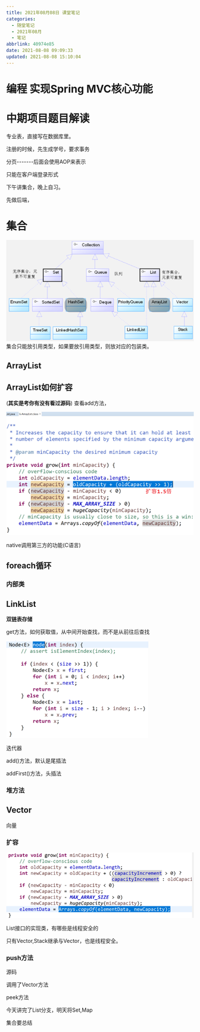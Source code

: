 ```yaml
---
title: 2021年08月08日 课堂笔记
categories: 
  - 随堂笔记
  - 2021年08月
  - 笔记
abbrlink: 40974e85
date: 2021-08-08 09:09:33
updated: 2021-08-08 15:10:04
---
```

# 编程 实现Spring MVC核心功能

# 中期项目题目解读

专业表，直接写在数据库里。

注册的时候，先生成学号，要求事务

分页-------后面会使用AOP来表示

只能在客户端登录形式


下午讲集合，晚上自习。


先做后端，


# 集合

![image-20210808140937993](https://raw.githubusercontent.com/lanlan2017/images/master/Blog/Sum/20210808140945.png)
集合只能放引用类型，如果要放引用类型，则放对应的包装类。

## ArrayList
## ArrayList如何扩容
(**其实是考你有没有看过源码**)
查看add方法，

![image-20210808142243498](https://raw.githubusercontent.com/lanlan2017/images/master/Blog/Sum/20210808142243.png)

native调用第三方的功能(C语言)

## foreach循环

### 内部类

## LinkList

**双链表存储**

get方法，如何获取值，从中间开始查找，而不是从前往后查找

![image-20210808144441932](https://raw.githubusercontent.com/lanlan2017/images/master/Blog/Sum/20210808144442.png)

迭代器

add()方法，默认是尾插法

addFirst()方法，头插法



### 堆方法


## Vector
向量

### 扩容

![image-20210808150248048](https://raw.githubusercontent.com/lanlan2017/images/master/Blog/Sum/20210808150248.png)

List接口的实现类，有哪些是线程安全的

只有Vector,Stack继承与Vector，也是线程安全。



### push方法

源码

调用了Vector方法



peek方法



今天讲完了List分支，明天将Set,Map


集合要总结
